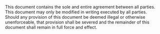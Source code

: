This document contains the sole and entire agreement between all parties.  This document may only be modified in writing executed by all parties.  Should any provision of this document be deemed illegal or otherwise unenforceable, that provision shall be severed and the remainder of this document shall remain in full force and effect.
